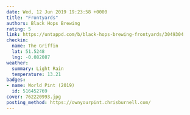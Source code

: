 ```yaml
---
date: Wed, 12 Jun 2019 19:23:58 +0000
title: "Frontyards"
authors: Black Hops Brewing
rating: 5
link: https://untappd.com/b/black-hops-brewing-frontyards/3049304
checkin:
  name: The Griffin
  lat: 51.5248
  lng: -0.082087
weather:
  summary: Light Rain
  temperature: 13.21
badges:
- name: World Pint (2019)
  id: 516452769
cover: 762220993.jpg
posting_method: https://ownyourpint.chrisburnell.com/
---
```

